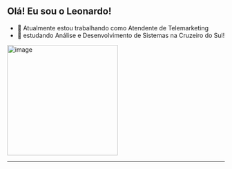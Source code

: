 ## Olá! Eu sou o Leonardo! 

- 🔭 Atualmente estou trabalhando como Atendente de Telemarketing
- 🎒 estudando Análise e Desenvolvimento de Sistemas na Cruzeiro do Sul!


<img width="256" height="256" alt="image" src="[https://github.com/user-attachments/assets/e6791f82-2a17-4544-ad3e-d2b37b4246c4](https://www.linkedin.com/in/leonardo-sousa-2644b7231/)" />

---
